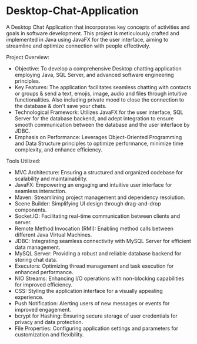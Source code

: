 # Desktop-Chat-Application

A Desktop Chat Application that incorporates key concepts of activities and goals in software development. This project is meticulously crafted and implemented in Java using JavaFX for the user interface, aiming to streamline and optimize connection with people effectively.

Project Overview:
- Objective: To develop a comprehensive Desktop chatting application employing Java, SQL Server, and advanced software engineering principles.
- Key Features: The application facilitates seamless chatting with contacts or groups & send a text, emojis, image, audio and files through intuitive functionalities. Also including private mood to close the connection to the database & don't save your chats.
- Technological Framework: Utilizes JavaFX for the user interface, SQL Server for the database backend, and adept integration to ensure smooth communication between the database and the user interface by JDBC.
- Emphasis on Performance: Leverages Object-Oriented Programming and Data Structure principles to optimize performance, minimize time complexity, and enhance efficiency.

Tools Utilized:
* MVC Architecture: Ensuring a structured and organized codebase for scalability and maintainability.
* JavaFX: Empowering an engaging and intuitive user interface for seamless interaction.
* Maven: Streamlining project management and dependency resolution.
* Scene Builder: Simplifying UI design through drag-and-drop components.
* Socket.IO: Facilitating real-time communication between clients and server.
* Remote Method Invocation (RMI): Enabling method calls between different Java Virtual Machines.
* JDBC: Integrating seamless connectivity with MySQL Server for efficient data management.
* MySQL Server: Providing a robust and reliable database backend for storing chat data.
* Executors: Optimizing thread management and task execution for enhanced performance.
* NIO Streams: Enhancing I/O operations with non-blocking capabilities for improved efficiency.
* CSS: Styling the application interface for a visually appealing experience.
* Push Notification: Alerting users of new messages or events for improved engagement.
* bcrypt for Hashing: Ensuring secure storage of user credentials for privacy and data protection.
* File Properties: Configuring application settings and parameters for customization and flexibility.
